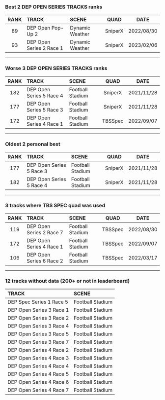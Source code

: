 ### Best 2 DEP OPEN SERIES TRACKS ranks
|RANK|TRACK|SCENE|QUAD|DATE|
|:---:|:---|:---|:---:|:---:|
|89|DEP Open Pop-Up 2|Dynamic Weather|SniperX|2022/08/30|
|93|DEP Open Series 2 Race 1|Dynamic Weather|SniperX|2023/02/06|
---
### Worse 3 DEP OPEN SERIES TRACKS ranks
|RANK|TRACK|SCENE|QUAD|DATE|
|:---:|:---|:---|:---:|:---:|
|182|DEP Open Series 5 Race 4|Football Stadium|SniperX|2021/11/28|
|177|DEP Open Series 5 Race 3|Football Stadium|SniperX|2021/11/28|
|172|DEP Open Series 4 Race 1|Football Stadium|TBSSpec|2022/09/07|
---
### Oldest 2 personal best
|RANK|TRACK|SCENE|QUAD|DATE|
|:---:|:---|:---|:---:|:---:|
|177|DEP Open Series 5 Race 3|Football Stadium|SniperX|2021/11/28|
|182|DEP Open Series 5 Race 4|Football Stadium|SniperX|2021/11/28|
---
### 3 tracks where TBS SPEC quad was used
|RANK|TRACK|SCENE|QUAD|DATE|
|:---:|:---|:---|:---:|:---:|
|119|DEP Open Series 2 Race 7|Football Stadium|TBSSpec|2022/08/30|
|172|DEP Open Series 4 Race 1|Football Stadium|TBSSpec|2022/09/07|
|106|DEP Open Series 6 Race 2|Football Stadium|TBSSpec|2022/03/17|
---
### 12 tracks without data (200+ or not in leaderboard)
|TRACK|SCENE|
|:---|:---|
|DEP Spec Series 1 Race 5|Football Stadium|
|DEP Open Series 3 Race 1|Football Stadium|
|DEP Open Series 3 Race 2|Football Stadium|
|DEP Open Series 3 Race 4|Football Stadium|
|DEP Open Series 3 Race 5|Football Stadium|
|DEP Open Series 3 Race 7|Football Stadium|
|DEP Open Series 4 Race 2|Football Stadium|
|DEP Open Series 4 Race 3|Football Stadium|
|DEP Open Series 4 Race 4|Football Stadium|
|DEP Open Series 4 Race 5|Football Stadium|
|DEP Open Series 4 Race 6|Football Stadium|
|DEP Open Series 4 Race 7|Football Stadium|
